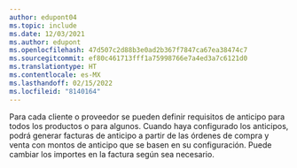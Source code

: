 ```yaml
---
author: edupont04
ms.topic: include
ms.date: 12/03/2021
ms.author: edupont
ms.openlocfilehash: 47d507c2d88b3e0ad2b367f7847ca67ea38474c7
ms.sourcegitcommit: ef80c461713fff1a75998766e7a4ed3a7c6121d0
ms.translationtype: HT
ms.contentlocale: es-MX
ms.lasthandoff: 02/15/2022
ms.locfileid: "8140164"
---
```

Para cada cliente o proveedor se pueden definir requisitos de anticipo para todos los productos o para algunos. Cuando haya configurado los anticipos, podrá generar facturas de anticipo a partir de las órdenes de compra y venta con montos de anticipo que se basen en su configuración. Puede cambiar los importes en la factura según sea necesario.  
